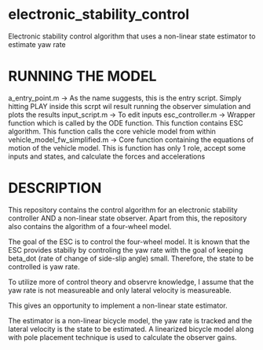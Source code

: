 # electronic_stability_control
Electronic stability control algorithm that uses a non-linear state estimator to estimate yaw rate 

# RUNNING THE MODEL
a_entry_point.m                 -> As the name suggests, this is the entry script. Simply hitting PLAY inside this scrpt wil result running the observer simulation and plots the results
input_script.m                  -> To edit inputs
esc_controller.m                -> Wrapper function which is called by the ODE function. This function contains ESC algorithm. This function calls the core vehicle model from within
vehicle_model_fw_simplified.m   -> Core function containing the equations of motion of the vehicle model. This is function has only 1 role, accept some inputs and states, and calculate the forces and accelerations

# DESCRIPTION
This repository contains the control algorithm for an electronic stability 
controller AND a non-linear state observer. 
Apart from this, the repository also contains the algorithm of a 
four-wheel model. 

The goal of the ESC is to control the four-wheel model. It is known that 
the ESC provides stabiliy by controling the yaw rate with the goal of 
keeping beta_dot (rate of change of side-slip angle) small. Therefore, the 
state to be controlled is yaw rate. 

To utilize more of control theory and observre knowledge, I assume that
the yaw rate is not measureable and only lateral velocity is measureable. 

This gives an opportunity to implement a non-linear state estimator. 

The estimator is a non-linear bicycle model, the yaw rate is tracked and 
the lateral velocity is the state to be estimated. 
A linearized bicycle model along with pole placement technique is used to 
calculate the observer gains.